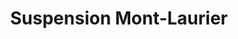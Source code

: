 ---
title: "Suspension Mont-Laurier"
url: /mont-laurier/suspension-mont-laurier/
shop: car repair
---